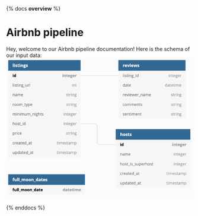 {% docs __overview__ %}

# Airbnb pipeline
Hey, welcome to our Airbnb pipeline documentation!
Here is the schema of our input data:
![input schema](assets/input_schema.png)

{% enddocs %}
